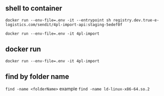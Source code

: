 ## shell to container

`docker run --env-file=.env -it --entrypoint sh registry.dev.true-e-logistics.com/sendit/4pl-import-api:staging-5edef0f`

`docker run --env-file=.env -it 4pl-import`

## docker run

`docker run --env-file=.env -it 4pl-import`

## find by folder name

`find -name <folderName>`
example `find -name ld-linux-x86-64.so.2`
